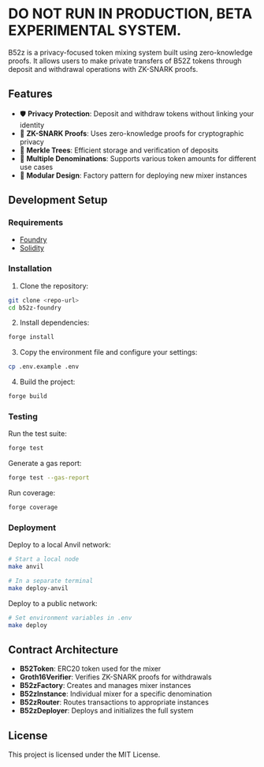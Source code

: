 # DO NOT RUN IN PRODUCTION, BETA EXPERIMENTAL SYSTEM.

B52z is a privacy-focused token mixing system built using zero-knowledge proofs. It allows users to make private transfers of B52Z tokens through deposit and withdrawal operations with ZK-SNARK proofs.

## Features

- 🛡️ **Privacy Protection**: Deposit and withdraw tokens without linking your identity
- 🔐 **ZK-SNARK Proofs**: Uses zero-knowledge proofs for cryptographic privacy
- 🌲 **Merkle Trees**: Efficient storage and verification of deposits
- 🔄 **Multiple Denominations**: Supports various token amounts for different use cases
- 🔌 **Modular Design**: Factory pattern for deploying new mixer instances

## Development Setup

### Requirements

- [Foundry](https://book.getfoundry.sh/getting-started/installation.html)
- [Solidity](https://docs.soliditylang.org/en/v0.8.25/)

### Installation

1. Clone the repository:
```bash
git clone <repo-url>
cd b52z-foundry
```

2. Install dependencies:
```bash
forge install
```

3. Copy the environment file and configure your settings:
```bash
cp .env.example .env
```

4. Build the project:
```bash
forge build
```

### Testing

Run the test suite:
```bash
forge test
```

Generate a gas report:
```bash
forge test --gas-report
```

Run coverage:
```bash
forge coverage
```

### Deployment

Deploy to a local Anvil network:
```bash
# Start a local node
make anvil

# In a separate terminal
make deploy-anvil
```

Deploy to a public network:
```bash
# Set environment variables in .env
make deploy
```

## Contract Architecture

- **B52Token**: ERC20 token used for the mixer
- **Groth16Verifier**: Verifies ZK-SNARK proofs for withdrawals
- **B52zFactory**: Creates and manages mixer instances
- **B52zInstance**: Individual mixer for a specific denomination
- **B52zRouter**: Routes transactions to appropriate instances
- **B52zDeployer**: Deploys and initializes the full system

## License

This project is licensed under the MIT License. 